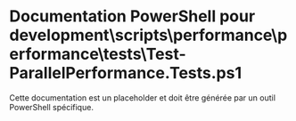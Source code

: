 # Documentation PowerShell pour development\scripts\performance\performance\tests\Test-ParallelPerformance.Tests.ps1

Cette documentation est un placeholder et doit être générée par un outil PowerShell spécifique.
